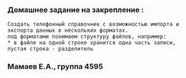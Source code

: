 ### Домашнее задание на закрепление :


``` 
Создать телефонный справочник с возможностью импорта и 
экспорта данных в нескольких форматах.
под форматами понимаем структуру файлов, например:
* в файле на одной строке хранится одна часть записи, 
пустая строка - разделитель
```

### Мамаев Е.А., группа 4595
